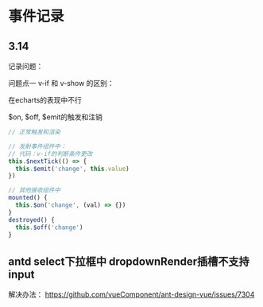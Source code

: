 # 事件记录

## 3.14

记录问题：

问题点一
v-if 和 v-show 的区别：

在echarts的表现中不行

$on, $off, $emit的触发和注销

```js
// 正常触发和渲染

// 发射事件组件中：
// 代码：v-if的判断条件更改
this.$nextTick(() => {
  this.$emit('change', this.value)
})

// 其他接收组件中
mounted() {
  this.$on('change', (val) => {})
}
destroyed() {
  this.$off('change')
}
```

## antd select下拉框中 dropdownRender插槽不支持 input

解决办法：
https://github.com/vueComponent/ant-design-vue/issues/7304